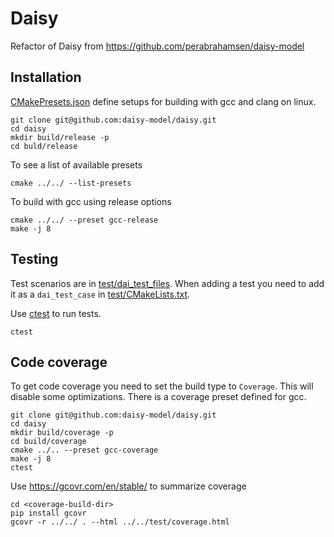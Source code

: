 # Daisy

Refactor of Daisy from https://github.com/perabrahamsen/daisy-model

## Installation
[CMakePresets.json](CMakePresets.json) define setups for building with gcc and clang on linux.

    git clone git@github.com:daisy-model/daisy.git
    cd daisy
    mkdir build/release -p
    cd buld/release

To see a list of available presets

    cmake ../../ --list-presets

To build with gcc using release options

    cmake ../../ --preset gcc-release
    make -j 8

## Testing
Test scenarios are in [test/dai_test_files](test/dai_test_files).
When adding a test you need to add it as a `dai_test_case` in [test/CMakeLists.txt](test/CMakeLists.txt).

Use [ctest](https://cmake.org/cmake/help/latest/manual/ctest.1.html) to run tests.

    ctest

## Code coverage
To get code coverage you need to set the build type to `Coverage`. This will disable some optimizations.
There is a coverage preset defined for gcc.

    git clone git@github.com:daisy-model/daisy.git
    cd daisy
    mkdir build/coverage -p
    cd build/coverage
    cmake ../.. --preset gcc-coverage
    make -j 8
    ctest

Use https://gcovr.com/en/stable/ to summarize coverage

    cd <coverage-build-dir>
    pip install gcovr
    gcovr -r ../../ . --html ../../test/coverage.html
